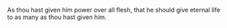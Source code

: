 As thou hast given him power over all flesh, that he should give eternal life to as many as thou hast given him.
